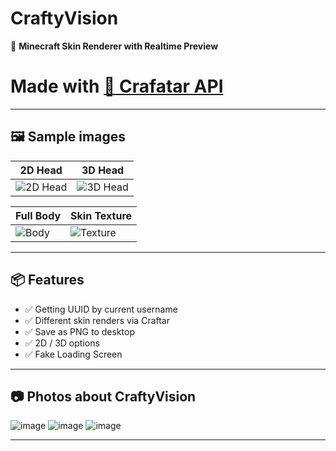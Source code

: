 # CraftyVision

🎨 **Minecraft Skin Renderer with Realtime Preview**  
# Made with [🚀 Crafatar API](https://crafatar.com/)

---

## 🖼️ Sample images

| 2D Head | 3D Head |
|---------|---------|
| ![2D Head](https://github.com/user-attachments/assets/ae31bd6b-c7e7-41c3-ac68-eaa1ce663077) | ![3D Head](https://github.com/user-attachments/assets/dad9616d-3ec0-4ee6-83df-032196385403) |

| Full Body | Skin Texture |
|-----------|--------------|
| ![Body](https://github.com/user-attachments/assets/854d745e-5b7d-4ee6-b869-07781b6965a8) | ![Texture](https://github.com/user-attachments/assets/1199ee10-7e7e-4b8c-b525-652703c7a77c) |

---

## 📦 Features

- ✅ Getting UUID by current username
- ✅ Different skin renders via Craftar
- ✅ Save as PNG to desktop
- ✅ 2D / 3D options
- ✅ Fake Loading Screen

---

## 📷 Photos about **CraftyVision**

![image](https://github.com/user-attachments/assets/6a9d0369-bdd6-458a-a698-c5bec415bf9b)
![image](https://github.com/user-attachments/assets/0ea19e00-de92-4104-8e3f-e21f259beb98)
![image](https://github.com/user-attachments/assets/badd0ebc-a6b7-46dd-8a15-67d3be1f287f)

---
